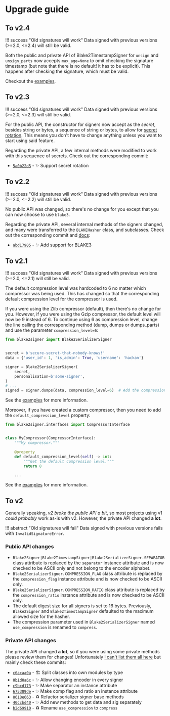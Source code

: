 # Upgrade guide

## To v2.4

!!! success "Old signatures will work"
    Data signed with previous versions (>=2.0, <=2.4) will still be valid.

Both the public and private API of Blake2TimestampSigner for `unsign` and `unsign_parts` now accepts `max_age=None` to omit checking the signature timestamp (but note that there is no default! it has to be explicit). This happens after checking the signature, which must be valid.

Checkout the [examples](examples.md#choosing-when-to-check-the-timestamp).

## To v2.3

!!! success "Old signatures will work"
    Data signed with previous versions (>=2.0, <=2.3) will still be valid.

For the public API, the constructor for signers now accept as the _secret_, besides string or bytes, a sequence of string or bytes, to allow for [secret rotation](examples.md#rotating-the-secret). This means you don't have to change anything unless you want to start using said feature.

Regarding the private API, a few internal methods were modified to work with this sequence of secrets. Check out the corresponding commit:

* [`5a0b22d5`](https://gitlab.com/hackancuba/blake2signer/-/commit/5a0b22d5949ffed4010cfb9d1b75d1660d682269) - ✨ Support secret rotation

## To v2.2

!!! success "Old signatures will work"
    Data signed with previous versions (>=2.0, <=2.2) will still be valid.

No public API was changed, so there's no change for you except that you can now choose to use `blake3`.

Regarding the private API, several internal methods of the signers changed, and many were transferred to the `BLAKEHasher` class, and subclasses. Check out the corresponding commit and [docs](hashers.md):

* [`abd17905`](https://gitlab.com/hackancuba/blake2signer/-/commit/abd17905cf571b25aa001329a0c815338161c947) - ✨ Add support for BLAKE3

## To v2.1

!!! success "Old signatures will work"
    Data signed with previous versions (>=2.0, <=2.1) will still be valid.

The default compression level was hardcoded to 6 no matter which compressor was being used. This has changed so that the corresponding default compression level for the compressor is used.

If you were using the Zlib compressor (default), then there's no change for you. However, if you were using the Gzip compressor, the default level will now be 9 instead of 6. To continue using 6 as compression level, change the line calling the corresponding method (dump, dumps or dumps_parts) and use the parameter `compression_level=6`:

```python
from blake2signer import Blake2SerializerSigner


secret = b'secure-secret-that-nobody-knows!'
data = {'user_id': 1, 'is_admin': True, 'username': 'hackan'}

signer = Blake2SerializerSigner(
    secret,
    personalisation=b'some-signer',
)
# ...
signed = signer.dumps(data, compression_level=6)  # Add the compression_level parameter
```

See the [examples](examples.md#compressing-data) for more information.

Moreover, if you have created a custom compressor, then you need to add the `default_compression_level` property:

```python
from blake2signer.interfaces import CompressorInterface


class MyCompressor(CompressorInterface):
    """My compressor."""

    @property
    def default_compression_level(self) -> int:
        """Get the default compression level."""
        return 8

    ...
```

See the [examples](examples.md#using-a-custom-compressor) for more information.

## To v2

Generally speaking, *v2 broke the public API a bit*, so most projects using v1 *could probably* work as-is with v2. However, the private API changed **a lot**.

!!! abstract "Old signatures will fail"
    Data signed with previous versions fails with `InvalidSignatureError`.

### Public API changes

* `Blake2Signer|Blake2TimestampSigner|Blake2SerializerSigner.SEPARATOR` class attribute is replaced by the `separator` instance attribute and is now checked to be ASCII only and not belong to the encoder alphabet.
* `Blake2SerializerSigner.COMPRESSION_FLAG` class attribute is replaced by the `compression_flag` instance attribute and is now checked to be ASCII only.
* `Blake2SerializerSigner.COMPRESSION_RATIO` class attribute is replaced by the `compression_ratio` instance attribute and is now checked to be ASCII only.
* The default digest size for all signers is set to 16 bytes. Previously, `Blake2Signer` and `Blake2TimestampSigner` defaulted to the maximum allowed size for the hasher.
* The compression parameter used in `Blake2SerializerSigner` named `use_compression` is renamed to `compress`.

### Private API changes

The private API changed **a lot**, so if you were using some private methods please review them for changes! Unfortunately [I can't list them all here](https://gitlab.com/hackancuba/blake2signer/-/commits/2.0.0) but mainly check these commits:

* [`c6acaa0a`](https://gitlab.com/hackancuba/blake2signer/-/commit/c6acaa0a8f0d2c7d45145df09a3b8dbd4c8f9948) - 🏗 Split classes into own modules by type
* [`0b1d0a6c`](https://gitlab.com/hackancuba/blake2signer/-/commit/0b1d0a6ccb8a7107c40f3d967c03f411ebc3f377) - ✨ Allow changing encoder in every signer
* [`c9bcd173`](https://gitlab.com/hackancuba/blake2signer/-/commit/c9bcd1733643a6320a1ff579a69be92af6dda713) - ✨ Make separator an instance attribute
* [`675389de`](https://gitlab.com/hackancuba/blake2signer/-/commit/675389dedaf4aff22e0ae061069018dae596dc0f) - ✨ Make comp flag and ratio an instance attribute
* [`8618e663`](https://gitlab.com/hackancuba/blake2signer/-/commit/8618e663c7b8d4f957d15439776347cc8e048e17) - ♻ Refactor serializer signer base methods
* [`40ccbd40`](https://gitlab.com/hackancuba/blake2signer/-/commit/40ccbd40c2a3125daee6c4012c4681460aeb6e3a) - ✨ Add new methods to get data and sig separately
* [`b2d69910`](https://gitlab.com/hackancuba/blake2signer/-/commit/b2d699101cc9a97c8f0f1632eebdc2ec74646053) - ♻ Rename `use_compression` to `compress`
